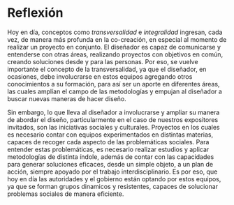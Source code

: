 

# Reflexión

Hoy en día, conceptos como *transversalidad* e *integralidad* ingresan, cada vez, de manera más profunda en la co-creación, en especial al momento de realizar un proyecto en conjunto. El diseñador es capaz de comunicarse y entenderse con otras áreas, realizando proyectos con objetivos en común, creando soluciones desde y para las personas. Por eso, se vuelve importante el concepto de la transversalidad, ya que el diseñador, en ocasiones, debe involucrarse en estos equipos agregando otros conocimientos a su formación, para así ser un aporte en diferentes áreas, las cuales amplían el campo de las metodologías y empujan al diseñador a buscar nuevas maneras de hacer diseño.

Sin embargo, lo que lleva al diseñador a involucrarse y ampliar su manera de abordar el diseño, particularmente en el caso de nuestros expositores invitados, son las iniciativas sociales y culturales. Proyectos en los cuales es necesario contar con equipos experimentados en distintas materias, capaces de recoger cada aspecto de las problemáticas sociales. Para entender estas problemáticas, es necesario realizar estudios y aplicar metodologías de distinta índole, además de contar con las capacidades para generar soluciones eficaces, desde un simple objeto, a un plan de acción, siempre apoyado por el trabajo interdisciplinario. Es por eso, que hoy en día las autoridades y el gobierno están optando por estos equipos, ya que se forman grupos dinamicos y resistentes, capaces de solucionar problemas sociales de manera eficiente. 

